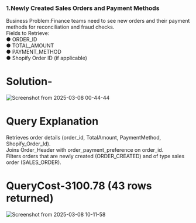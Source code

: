 ### 1.Newly Created Sales Orders and Payment Methods
 Business Problem:​Finance teams need to see new orders and their payment methods for reconciliation and fraud checks.<br>
Fields to Retrieve:   
●​ ORDER_ID    
●​ TOTAL_AMOUNT    
●​ PAYMENT_METHOD    
●​ Shopify Order ID (if applicable)<br>


  # Solution-
 ![Screenshot from 2025-03-08 00-44-44](https://github.com/user-attachments/assets/b4fba2bb-20d0-42de-82cf-028c5b352a84)


# Query Explanation 
Retrieves order details (order_id, TotalAmount, PaymentMethod, Shopify_Order_Id).<br>
Joins Order_Header with order_payment_preference on order_id.<br>
Filters orders that are newly created (ORDER_CREATED) and of type sales order (SALES_ORDER).<br>

# QueryCost-3100.78  (43 rows returned)
![Screenshot from 2025-03-08 10-11-58](https://github.com/user-attachments/assets/40da4531-0ab2-46a2-b197-42c37ced01fc)



